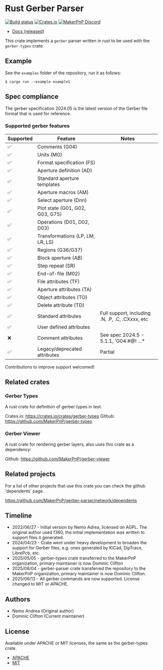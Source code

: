 # Rust Gerber Parser
[![Build status][build-status-badge]][build-status]
[![Crates.io][crates-io-badge]][crates-io]
[![MakerPnP Discord][discord-badge]][discord]

- [Docs (released)](https://docs.rs/gerber-parser/)

This crate implements a `gerber` parser written in rust to be used with the `gerber-types` crate.

## Example

See the `examples` folder of the repository, run it as follows:

    $ cargo run --example example1

## Spec compliance

The gerber specification 2024.05 is the latest version of the Gerber file format that is used for reference.

### Supported gerber features

| Supported | Feature                          | Notes                                           |
|-----------|----------------------------------|-------------------------------------------------|
| ✅         | Comments (G04)                   |                                                 |
| ✅         | Units (MO)                       |                                                 |
| ✅         | Format specification (FS)        |                                                 |
| ✅         | Aperture definition (AD)         |                                                 |
| ✅         | Standard aperture templates      |                                                 |
| ✅         | Aperture macros (AM)             |                                                 |
| ✅         | Select aperture (Dnn)            |                                                 |
| ✅         | Plot state (G01, G02, G03, G75)  |                                                 |
| ✅         | Operations (D01, D02, D03)       |                                                 |
| ✅         | Transformations (LP, LM, LR, LS) |                                                 |
| ✅         | Regions (G36/G37)                |                                                 |
| ✅         | Block aperture (AB)              |                                                 |
| ✅         | Step repeat (SR)                 |                                                 |
| ✅         | End-of-file (M02)                |                                                 |
| ✅         | File attributes (TF)             |                                                 |
| ✅         | Aperture attributes (TA)         |                                                 |
| ✅         | Object attributes (TO)           |                                                 |
| ✅         | Delete attribute (TD)            |                                                 |
| ✅         | Standard attributes              | Full support, including .N, .P, .C, .CXxxx, etc |
| ✅         | User defined attributes          |                                                 |
| ❌         | Comment attributes               | See spec 2024.5 - 5.1.1, 'G04 #@! ...*          |
| ✅         | Legacy/deprecated attributes     | Partial                                         |

Contributions to improve support welcomed!

## Related crates

### Gerber Types

A rust crate for definition of gerber types in test.

Crates.io: https://crates.io/crates/gerber-types
Github: https://github.com/MakerPnP/gerber-types

### Gerber Viewer

A rust crate for rendering gerber layers, also uses this crate as a dependency:

Github: https://github.com/MakerPnP/gerber-viewer

## Related projects

For a list of other projects that use this crate you can check the github 'dependents' page.

https://github.com/MakerPnP/gerber-parser/network/dependents

## Timeline

- 2022/06/27 - Initial version by Nemo Adrea, licensed on AGPL.
  The original author used f360, the initial implementation was written to support files it generated.
- 2024/04/23 - Crate went under heavy development to broaden the support for Gerber files, e.g. ones generated by KiCad, DipTrace,
  LibrePcb, etc.
- 2025/05/05 - gerber-types crate transferred to the MakerPnP organization, primary maintainer is now Dominic Clifton
- 2025/06/04 - gerber-parser crate transferred the repository to the MakerPnP organization, primary maintainer is now Dominic Clifton.
- 2025/06/13 - All gerber commands are now supported. License changed to MIT or APACHE.


## Authors

* Nemo Andrea (Original author)
* Dominic Clifton (Current maintainer)

## License

Available under APACHE *or* MIT licenses, the same as the gerber-types crate.

* [APACHE](LICENSE-APACHE)
* [MIT](LICENSE-MIT)

<!-- Badges -->

[build-status]: https://github.com/makerpnp/gerber-parser/actions/workflows/ci.yml
[build-status-badge]: https://github.com/makerpnp/gerber-parser/workflows/CI/badge.svg
[crates-io]: https://crates.io/crates/gerber-parser
[crates-io-badge]: https://img.shields.io/crates/v/gerber-parser.svg
[discord]: https://discord.gg/ffwj5rKZuf
[discord-badge]: https://img.shields.io/discord/1255867192503832688?label=MakerPnP%20discord&color=%2332c955
